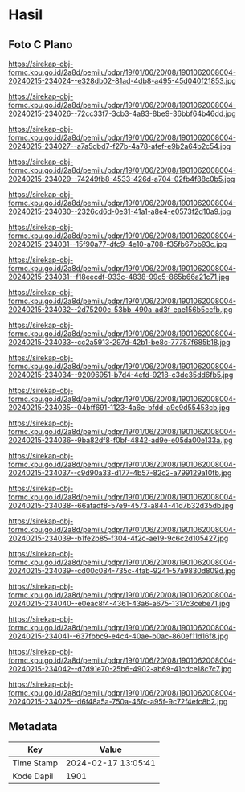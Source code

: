 # Hasil

## Foto C Plano

https://sirekap-obj-formc.kpu.go.id/2a8d/pemilu/pdpr/19/01/06/20/08/1901062008004-20240215-234024--e328db02-81ad-4db8-a495-45d040f21853.jpg

https://sirekap-obj-formc.kpu.go.id/2a8d/pemilu/pdpr/19/01/06/20/08/1901062008004-20240215-234026--72cc33f7-3cb3-4a83-8be9-36bbf64b46dd.jpg

https://sirekap-obj-formc.kpu.go.id/2a8d/pemilu/pdpr/19/01/06/20/08/1901062008004-20240215-234027--a7a5dbd7-f27b-4a78-afef-e9b2a64b2c54.jpg

https://sirekap-obj-formc.kpu.go.id/2a8d/pemilu/pdpr/19/01/06/20/08/1901062008004-20240215-234029--74249fb8-4533-426d-a704-02fb4f88c0b5.jpg

https://sirekap-obj-formc.kpu.go.id/2a8d/pemilu/pdpr/19/01/06/20/08/1901062008004-20240215-234030--2326cd6d-0e31-41a1-a8e4-e0573f2d10a9.jpg

https://sirekap-obj-formc.kpu.go.id/2a8d/pemilu/pdpr/19/01/06/20/08/1901062008004-20240215-234031--15f90a77-dfc9-4e10-a708-f35fb67bb93c.jpg

https://sirekap-obj-formc.kpu.go.id/2a8d/pemilu/pdpr/19/01/06/20/08/1901062008004-20240215-234031--f18eecdf-933c-4838-99c5-865b66a21c71.jpg

https://sirekap-obj-formc.kpu.go.id/2a8d/pemilu/pdpr/19/01/06/20/08/1901062008004-20240215-234032--2d75200c-53bb-490a-ad3f-eae156b5ccfb.jpg

https://sirekap-obj-formc.kpu.go.id/2a8d/pemilu/pdpr/19/01/06/20/08/1901062008004-20240215-234033--cc2a5913-297d-42b1-be8c-77757f685b18.jpg

https://sirekap-obj-formc.kpu.go.id/2a8d/pemilu/pdpr/19/01/06/20/08/1901062008004-20240215-234034--92096951-b7d4-4efd-9218-c3de35dd6fb5.jpg

https://sirekap-obj-formc.kpu.go.id/2a8d/pemilu/pdpr/19/01/06/20/08/1901062008004-20240215-234035--04bff691-1123-4a6e-bfdd-a9e9d55453cb.jpg

https://sirekap-obj-formc.kpu.go.id/2a8d/pemilu/pdpr/19/01/06/20/08/1901062008004-20240215-234036--9ba82df8-f0bf-4842-ad9e-e05da00e133a.jpg

https://sirekap-obj-formc.kpu.go.id/2a8d/pemilu/pdpr/19/01/06/20/08/1901062008004-20240215-234037--c9d90a33-d177-4b57-82c2-a799129a10fb.jpg

https://sirekap-obj-formc.kpu.go.id/2a8d/pemilu/pdpr/19/01/06/20/08/1901062008004-20240215-234038--66afadf8-57e9-4573-a844-41d7b32d35db.jpg

https://sirekap-obj-formc.kpu.go.id/2a8d/pemilu/pdpr/19/01/06/20/08/1901062008004-20240215-234039--b1fe2b85-f304-4f2c-ae19-9c6c2d105427.jpg

https://sirekap-obj-formc.kpu.go.id/2a8d/pemilu/pdpr/19/01/06/20/08/1901062008004-20240215-234039--cd00c084-735c-4fab-9241-57a9830d809d.jpg

https://sirekap-obj-formc.kpu.go.id/2a8d/pemilu/pdpr/19/01/06/20/08/1901062008004-20240215-234040--e0eac8f4-4361-43a6-a675-1317c3cebe71.jpg

https://sirekap-obj-formc.kpu.go.id/2a8d/pemilu/pdpr/19/01/06/20/08/1901062008004-20240215-234041--637fbbc9-e4c4-40ae-b0ac-860ef11d16f8.jpg

https://sirekap-obj-formc.kpu.go.id/2a8d/pemilu/pdpr/19/01/06/20/08/1901062008004-20240215-234042--d7d91e70-25b6-4902-ab69-41cdce18c7c7.jpg

https://sirekap-obj-formc.kpu.go.id/2a8d/pemilu/pdpr/19/01/06/20/08/1901062008004-20240215-234025--d6f48a5a-750a-46fc-a95f-9c72f4efc8b2.jpg


## Metadata

| Key        | Value               |
| ---------- | ------------------- |
| Time Stamp | 2024-02-17 13:05:41 |
| Kode Dapil | 1901                |



